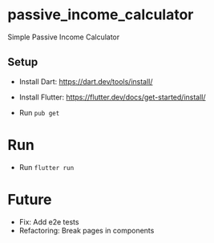 # passive_income_calculator
Simple Passive Income Calculator

## Setup

- Install Dart: https://dart.dev/tools/install/
- Install Flutter: https://flutter.dev/docs/get-started/install/

- Run `pub get`

# Run

- Run `flutter run`

# Future

- Fix: Add e2e tests
- Refactoring: Break pages in components 




